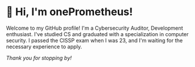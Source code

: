 # 👋 Hi, I'm onePrometheus!

Welcome to my GitHub profile! I'm a Cybersecurity Auditor, Development enthusiast. I've studied CS and graduated with a specialization in computer security. I passed the CISSP exam when I was 23, and I'm waiting for the necessary experience to apply.

*Thank you for stopping by!*
